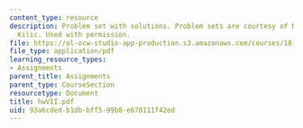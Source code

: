 ```yaml
---
content_type: resource
description: Problem set with solutions. Problem sets are courtesy of Mustafa Sabri
  Kilic. Used with permission.
file: https://ol-ocw-studio-app-production.s3.amazonaws.com/courses/18-305-advanced-analytic-methods-in-science-and-engineering-fall-2004/93a6cdedb1dbbff599b8e670111f42ed_hwVII.pdf
file_type: application/pdf
learning_resource_types:
- Assignments
parent_title: Assignments
parent_type: CourseSection
resourcetype: Document
title: hwVII.pdf
uid: 93a6cded-b1db-bff5-99b8-e670111f42ed
---
```

